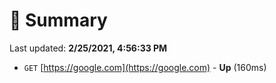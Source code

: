 # 📖 Summary
Last updated: **2/25/2021, 4:56:33 PM**

- `GET` [https://google.com](https://google.com) - **Up** (160ms)
